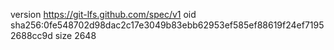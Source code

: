 version https://git-lfs.github.com/spec/v1
oid sha256:0fe548702d98dac2c17e3049b83ebb62953ef585ef88619f24ef71952688cc9d
size 2648

